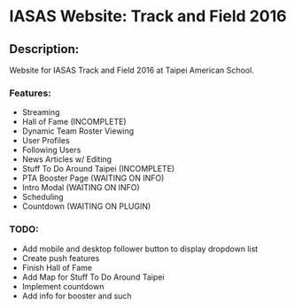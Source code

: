 # IASAS Website: Track and Field 2016
## Description:
Website for IASAS Track and Field 2016 at Taipei American School.
### Features:
- Streaming
- Hall of Fame (INCOMPLETE)
- Dynamic Team Roster Viewing
- User Profiles
- Following Users
- News Articles w/ Editing
- Stuff To Do Around Taipei (INCOMPLETE)
- PTA Booster Page (WAITING ON INFO)
- Intro Modal (WAITING ON INFO)
- Scheduling
- Countdown (WAITING ON PLUGIN)

### TODO:
  - Add mobile and desktop follower button to display dropdown list
  - Create push features
  - Finish Hall of Fame
  - Add Map for Stuff To Do Around Taipei
  - Implement countdown
  - Add info for booster and such



